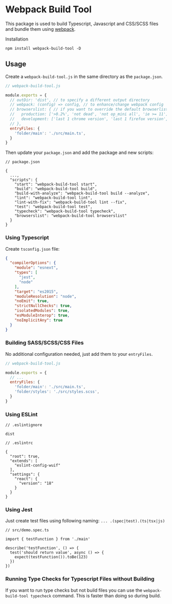 # Webpack Build Tool

This package is used to build Typescript, Javascript and CSS/SCSS files and
bundle them using [webpack](https://webpack.js.org/).

Installation

```
npm install webpack-build-tool -D
```

## Usage

Create a `webpack-build-tool.js` in the same directory as the `package.json`.

```js
// webpack-build-tool.js

module.exports = {
  // outDir: 'dist', // to specify a different output directory
  // webpack: (config) => config, // to enhance/change webpack config
  // browserslist: { // if you want to override the default browserlists
  //   production: ['>0.2%', 'not dead', 'not op_mini all', 'ie >= 11'],
  //   development: ['last 1 chrome version', 'last 1 firefox version', 'last 1 safari version']
  // },
  entryFiles: {
    'folder/main': './src/main.ts',
  }
}
```

Then update your `package.json` and add the package and new scripts:

```
// package.json

{
  ...,
  "scripts": {
    "start": "webpack-build-tool start",
    "build": "webpack-build-tool build",
    "build-with-analyze": "webpack-build-tool build --analyze",
    "lint": "webpack-build-tool lint",
    "lint-with-fix": "webpack-build-tool lint --fix",
    "test": "webpack-build-tool test",
    "typecheck": "webpack-build-tool typecheck",
    "browserslist": "webpack-build-tool browserslist"
  }
}
```

### Using Typescript

Create `tsconfig.json` file:

```json
{
  "compilerOptions": {
    "module": "esnext",
    "types": [
      "jest",
      "node"
    ],
    "target": "es2015",
    "moduleResolution": "node",
    "noEmit": true,
    "strictNullChecks": true,
    "isolatedModules": true,
    "esModuleInterop": true,
    "noImplicitAny": true
  }
}
```

### Building SASS/SCSS/CSS Files

No additional configuration needed, just add them to your `entryFiles`.

```js
// webpack-build-tool.js

module.exports = {
  // ...
  entryFiles: {
    'folder/main': './src/main.ts',
    'folder/styles': './src/styles.scss',
  }
}
```

### Using ESLint

```
// .eslintignore

dist
```

```
// .eslintrc

{
  "root": true,
  "extends": [
    "eslint-config-wuif"
  ],
  "settings": {
    "react": {
      "version": "18"
    }
  }
}

```

### Using Jest

Just create test files using following naming: `... .(spec|test).(ts|tsx|js)`

```
// src/demo.spec.ts

import { testFunction } from './main'

describe('testFunction', () => {
  test('should return value', async () => {
    expect(testFunction()).toBe(123)
  })
})
```

### Running Type Checks for Typescript Files without Building

If you want to run type checks but not build files you can use the `webpack-build-tool typecheck` command.
This is faster than doing so during build.
